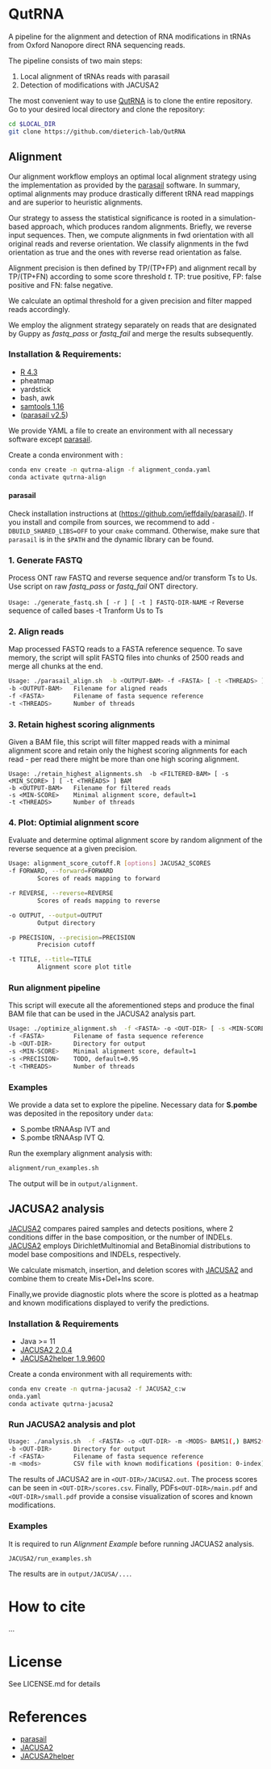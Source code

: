 # QutRNA

A pipeline for the alignment and detection of RNA modifications in tRNAs from Oxford Nanopore direct RNA sequencing reads.

The pipeline consists of two main steps:

1. Local alignment of tRNAs reads with parasail 
2. Detection of modifications with JACUSA2

The most convenient way to use [QutRNA](https://github.com/dieterich-lab/QutRNA) 
is to clone the entire repository.
Go to your desired local directory and clone the repository:
```bash
cd $LOCAL_DIR
git clone https://github.com/dieterich-lab/QutRNA
```

## Alignment

Our alignment workflow employs an optimal local alignment strategy using the implementation as provided by the [parasail](https://github.com/jeffdaily/parasail/) software.
In summary, optimal alignments may produce drastically different tRNA read mappings and are superior to heuristic alignments.

Our strategy to assess the statistical significance is rooted in a simulation-based approach, which produces random alignments.
Briefly, we reverse input sequences.
Then, we compute alignments in fwd orientation with all original reads and reverse orientation. We classify alignments in the fwd orientation as true and the ones with reverse read orientation as false.

Alignment precision is then defined by TP/(TP+FP) and alignment recall by TP/(TP+FN) according to some score threshold *t*. TP: true positive, FP: false positive and FN: false negative.

We calculate an optimal threshold for a given precision and filter mapped reads accordingly.

We employ the alignment strategy separately on reads that are designated by Guppy as *fastq_pass* or *fastq_fail* and merge the results subsequently.

### Installation & Requirements:

* [R 4.3](https://www.r-project.org/)
* pheatmap
* yardstick
* bash, awk
* [samtools 1.16](https://www.htslib.org/)
* ([parasail v2.5](https://github.com/jeffdaily/parasail/archive/refs/tags/v2.5.tar.gz))

We provide YAML a file to create an environment with all necessary software except [parasail](https://github.com/jeffdaily/parasail/).

Create a conda environment with :
```bash
conda env create -n qutrna-align -f alignment_conda.yaml
conda activate qutrna-align
```

#### parasail

Check installation instructions at (https://github.com/jeffdaily/parasail/). 
If you install and compile from sources,
we recommend to add `-DBUILD_SHARED_LIBS=OFF` to your `cmake` command.
Otherwise, make sure that `parasail` is in the `$PATH` and the dynamic library can be found.


### 1. Generate FASTQ

Process ONT raw FASTQ and reverse sequence and/or transform Ts to Us. Use script on raw *fastq_pass* or *fastq_fail* ONT directory.

`Usage: ./generate_fastq.sh [ -r ] [ -t ] FASTQ-DIR-NAME`
-r    Reverse sequence of called bases
-t    Tranform Us to Ts

### 2. Align reads

Map processed FASTQ reads to a FASTA reference sequence. 
To save memory, the script will split FASTQ files into chunks of 2500 reads and merge all chunks at the end.

```bash
Usage: ./parasail_align.sh  -b <OUTPUT-BAM> -f <FASTA> [ -t <THREADS> ] FASTQ
-b <OUTPUT-BAM>   Filename for aligned reads
-f <FASTA>        Filename of fasta sequence reference
-t <THREADS>      Number of threads
```

### 3. Retain highest scoring alignments

Given a BAM file, this script will filter mapped reads with a minimal alignment score and 
retain only the highest scoring alignments for each read - per read there might be more than one high scoring alignment.

```
Usage: ./retain_highest_alignments.sh  -b <FILTERED-BAM> [ -s <MIN_SCORE> ] [ -t <THREADS> ] BAM
-b <OUTPUT-BAM>   Filename for filtered reads
-s <MIN-SCORE>    Minimal alignment score, default=1
-t <THREADS>      Number of threads
```

### 4. Plot: Optimial alignment score

Evaluate and determine optimal alignment score by random alignment of the reverse sequence at a given precision.

```bash
Usage: alignment_score_cutoff.R [options] JACUSA2_SCORES
-f FORWARD, --forward=FORWARD
        Scores of reads mapping to forward

-r REVERSE, --reverse=REVERSE
        Scores of reads mapping to reverse

-o OUTPUT, --output=OUTPUT
        Output directory

-p PRECISION, --precision=PRECISION
        Precision cutoff

-t TITLE, --title=TITLE
        Alignment score plot title
```

### Run alignment pipeline

This script will execute all the aforementioned steps and produce the final BAM file that can be used in the JACUSA2 analysis part.

```bash
Usage: ./optimize_alignment.sh  -f <FASTA> -o <OUT-DIR> [ -s <MIN-SCORE> ] [ -p <PRECISION ] [ -t <THREADS> ] IN_DIR
-f <FASTA>        Filename of fasta sequence reference
-b <OUT-DIR>      Directory for output
-s <MIN-SCORE>    Minimal alignment score, default=1
-s <PRECISION>    TODO, default=0.95
-t <THREADS>      Number of threads
```

### Examples

We provide a data set to explore the pipeline. Necessary data for **S.pombe** was deposited in the repository under `data`:

* S.pombe tRNAAsp IVT and
* S.pombe tRNAAsp IVT Q.

Run the exemplary alignment analysis with:
```bash
alignment/run_examples.sh
```

The output will be in `output/alignment`.

## JACUSA2 analysis

[JACUSA2](https://github.com/dieterich-lab/JACUSA2) compares paired samples and detects positions, where 2 conditions differ in the base composition, or the number of INDELs.
[JACUSA2](https://github.com/dieterich-lab/JACUSA2) employs DirichletMultinomial and BetaBinomial distributions to model base compositions and INDELs, respectively. 

We calculate mismatch, insertion, and deletion scores with [JACUSA2](https://github.com/dieterich-lab/JACUSA2) and combine them to create Mis+Del+Ins score. 

Finally,we provide diagnostic plots where the score is plotted as a heatmap and known modifications displayed to verify the predictions. 

### Installation & Requirements

* Java >= 11
* [JACUSA2 2.0.4](https://github.com/dieterich-lab/JACUSA2)
* [JACUSA2helper 1.9.9600](https://github.com/dieterich-lab/JACUSA2helper)

Create a conda environment with all requirements with:
```bash
conda env create -n qutrna-jacusa2 -f JACUSA2_c:w
onda.yaml
conda activate qutrna-jacusa2
```

### Run JACUSA2 analysis and plot

```bash
Usage: ./analysis.sh  -f <FASTA> -o <OUT-DIR> -m <MODS> BAMS1(,) BAMS2(,)
-b <OUT-DIR>      Directory for output
-f <FASTA>        Filename of fasta sequence reference
-m <mods>         CSV file with known modifications (position: 0-index)
```
The results of JACUSA2 are in `<OUT-DIR>/JACUSA2.out`.
The process scores can be seen in `<OUT-DIR>/scores.csv`.
Finally, PDFs`<OUT-DIR>/main.pdf` and `<OUT-DIR>/small.pdf` provide a consise visualization of scores and known modifications.

### Examples

It is required to run *Alignment Example* before running JACUAS2 analysis.

```bash
JACUSA2/run_examples.sh
```

The results are in `output/JACUSA/...`.

# How to cite

...

# License

See LICENSE.md for details

# References

* [parasail](https://github.com/jeffdaily/parasail/)
* [JACUSA2](https://github.com/dieterich-lab/JACUSA2)
* [JACUSA2helper](https://github.com/dieterich-lab/JACUSA2helper)
